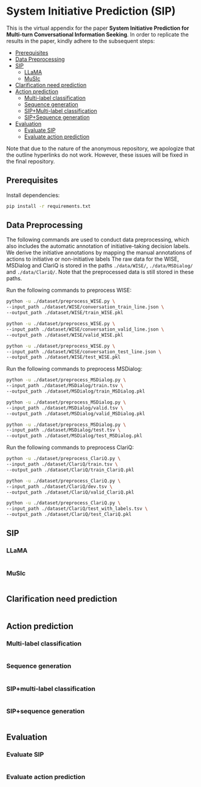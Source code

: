 # System Initiative Prediction (SIP)

This is the virtual appendix for the paper **System Initiative Prediction for Multi-turn Conversational Information Seeking**.
In order to replicate the results in the paper, kindly adhere to the subsequent steps:
- [Prerequisites](#Prerequisites)
- [Data Preprocessing](#Data-Preprocessing)
- [SIP](#SIP)
  - [LLaMA](#LLaMA) 
  - [MuSIc](#MuSIc) 
- [Clarification need prediction](#Clarification-need-prediction) 
- [Action prediction](#Action-prediction) 
  - [Multi-label classification](#Multi-label-classification) 
  - [Sequence generation](#Sequence-generation)
  - [SIP+Multi-label classification](#Multi-label-classification) 
  - [SIP+Sequence generation](#Sequence-generation)
- [Evaluation](#Evaluation) 
  - [Evaluate SIP](#Evaluate-SIP) 
  - [Evaluate action prediction](#Evaluate-Action-prediction)

Note that due to the nature of the anonymous repository, we apologize that the outline hyperlinks do not work. 
However, these issues will be fixed in the final repository.

## Prerequisites
Install dependencies:  
```bash
pip install -r requirements.txt
```

## Data Preprocessing
The following commands are used to conduct data preprocessing, which also includes the automatic annotation of initiative-taking decision labels. 
We derive the initiative annotations by mapping the manual annotations of actions to initiative or non-initiative labels
The raw data for the WISE, MSDialog and ClariQ is stored in the paths `./data/WISE/`, `./data/MSDialog/` and `./data/ClariQ/`.
Note that the preprocessed data is still stored in these paths.

Run the following commands to preprocess WISE:
```bash
python -u ./dataset/preprocess_WISE.py \
--input_path ./dataset/WISE/conversation_train_line.json \
--output_path ./dataset/WISE/train_WISE.pkl

python -u ./dataset/preprocess_WISE.py \
--input_path ./dataset/WISE/conversation_valid_line.json \
--output_path ./dataset/WISE/valid_WISE.pkl

python -u ./dataset/preprocess_WISE.py \
--input_path ./dataset/WISE/conversation_test_line.json \
--output_path ./dataset/WISE/test_WISE.pkl
```
Run the following commands to preprocess MSDialog:
```bash
python -u ./dataset/preprocess_MSDialog.py \
--input_path ./dataset/MSDialog/train.tsv \
--output_path ./dataset/MSDialog/train_MSDialog.pkl

python -u ./dataset/preprocess_MSDialog.py \
--input_path ./dataset/MSDialog/valid.tsv \
--output_path ./dataset/MSDialog/valid_MSDialog.pkl

python -u ./dataset/preprocess_MSDialog.py \
--input_path ./dataset/MSDialog/test.tsv \
--output_path ./dataset/MSDialog/test_MSDialog.pkl
```
Run the following commands to preprocess ClariQ:
```bash
python -u ./dataset/preprocess_ClariQ.py \
--input_path ./dataset/ClariQ/train.tsv \
--output_path ./dataset/ClariQ/train_ClariQ.pkl

python -u ./dataset/preprocess_ClariQ.py \
--input_path ./dataset/ClariQ/dev.tsv \
--output_path ./dataset/ClariQ/valid_ClariQ.pkl

python -u ./dataset/preprocess_ClariQ.py \
--input_path ./dataset/ClariQ/test_with_labels.tsv \
--output_path ./dataset/ClariQ/test_ClariQ.pkl
```

## SIP

### LLaMA
```bash
```

### MuSIc
```bash
```

## Clarification need prediction
```bash
```

## Action prediction
### Multi-label classification
```bash
```

### Sequence generation
```bash
```

### SIP+multi-label classification
```bash
```

### SIP+sequence generation
```bash
```


## Evaluation

### Evaluate SIP
```bash
```

### Evaluate action prediction
```bash
```